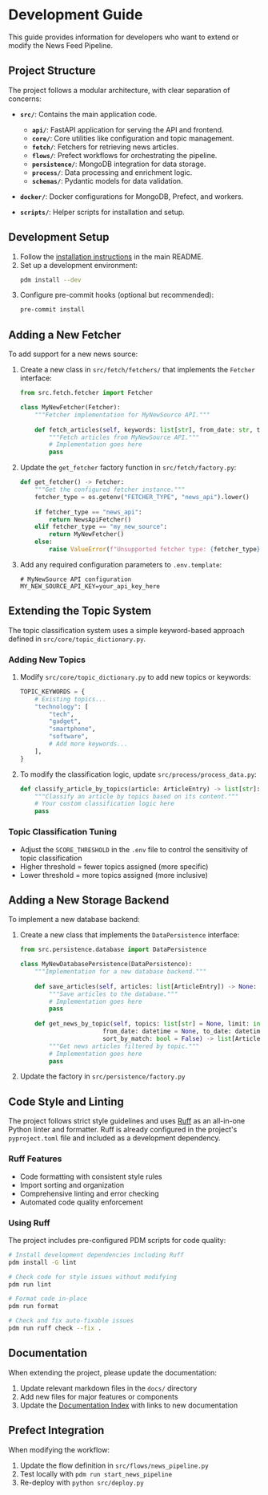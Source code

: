 # Development Guide

This guide provides information for developers who want to extend or modify the News Feed Pipeline.

## Project Structure

The project follows a modular architecture, with clear separation of concerns:

- **`src/`**: Contains the main application code.
  - **`api/`**: FastAPI application for serving the API and frontend.
  - **`core/`**: Core utilities like configuration and topic management.
  - **`fetch/`**: Fetchers for retrieving news articles.
  - **`flows/`**: Prefect workflows for orchestrating the pipeline.
  - **`persistence/`**: MongoDB integration for data storage.
  - **`process/`**: Data processing and enrichment logic.
  - **`schemas/`**: Pydantic models for data validation.

- **`docker/`**: Docker configurations for MongoDB, Prefect, and workers.
- **`scripts/`**: Helper scripts for installation and setup.

## Development Setup

1. Follow the [installation instructions](../README.md#installation) in the main README.
2. Set up a development environment:
   ```bash
   pdm install --dev
   ```
3. Configure pre-commit hooks (optional but recommended):
   ```bash
   pre-commit install
   ```

## Adding a New Fetcher

To add support for a new news source:

1. Create a new class in `src/fetch/fetchers/` that implements the `Fetcher` interface:
   ```python
   from src.fetch.fetcher import Fetcher
   
   class MyNewFetcher(Fetcher):
       """Fetcher implementation for MyNewSource API."""
       
       def fetch_articles(self, keywords: list[str], from_date: str, to_date: str) -> list[dict]:
           """Fetch articles from MyNewSource API."""
           # Implementation goes here
           pass
   ```

2. Update the `get_fetcher` factory function in `src/fetch/factory.py`:
   ```python
   def get_fetcher() -> Fetcher:
       """Get the configured fetcher instance."""
       fetcher_type = os.getenv("FETCHER_TYPE", "news_api").lower()
       
       if fetcher_type == "news_api":
           return NewsApiFetcher()
       elif fetcher_type == "my_new_source":
           return MyNewFetcher()
       else:
           raise ValueError(f"Unsupported fetcher type: {fetcher_type}")
   ```

3. Add any required configuration parameters to `.env.template`:
   ```
   # MyNewSource API configuration
   MY_NEW_SOURCE_API_KEY=your_api_key_here
   ```

## Extending the Topic System

The topic classification system uses a simple keyword-based approach defined in `src/core/topic_dictionary.py`.

### Adding New Topics

1. Modify `src/core/topic_dictionary.py` to add new topics or keywords:
   ```python
   TOPIC_KEYWORDS = {
       # Existing topics...
       "technology": [
           "tech",
           "gadget",
           "smartphone",
           "software",
           # Add more keywords...
       ],
   }
   ```

2. To modify the classification logic, update `src/process/process_data.py`:
   ```python
   def classify_article_by_topics(article: ArticleEntry) -> list[str]:
       """Classify an article by topics based on its content."""
       # Your custom classification logic here
       pass
   ```

### Topic Classification Tuning

- Adjust the `SCORE_THRESHOLD` in the `.env` file to control the sensitivity of topic classification
- Higher threshold = fewer topics assigned (more specific)
- Lower threshold = more topics assigned (more inclusive)

## Adding a New Storage Backend

To implement a new database backend:

1. Create a new class that implements the `DataPersistence` interface:
   ```python
   from src.persistence.database import DataPersistence
   
   class MyNewDatabasePersistence(DataPersistence):
       """Implementation for a new database backend."""
       
       def save_articles(self, articles: list[ArticleEntry]) -> None:
           """Save articles to the database."""
           # Implementation goes here
           pass
           
       def get_news_by_topic(self, topics: list[str] = None, limit: int = 10,
                          from_date: datetime = None, to_date: datetime = None,
                          sort_by_match: bool = False) -> list[ArticleEntry]:
           """Get news articles filtered by topic."""
           # Implementation goes here
           pass
   ```

2. Update the factory in `src/persistence/factory.py`

## Code Style and Linting

The project follows strict style guidelines and uses [Ruff](https://github.com/charliermarsh/ruff) as an all-in-one Python linter and formatter. Ruff is already configured in the project's `pyproject.toml` file and included as a development dependency.

### Ruff Features

- Code formatting with consistent style rules
- Import sorting and organization
- Comprehensive linting and error checking
- Automated code quality enforcement

### Using Ruff

The project includes pre-configured PDM scripts for code quality:

```bash
# Install development dependencies including Ruff
pdm install -G lint

# Check code for style issues without modifying
pdm run lint

# Format code in-place
pdm run format

# Check and fix auto-fixable issues
pdm run ruff check --fix .
```

## Documentation

When extending the project, please update the documentation:

1. Update relevant markdown files in the `docs/` directory
2. Add new files for major features or components
3. Update the [Documentation Index](index.md) with links to new documentation

## Prefect Integration

When modifying the workflow:

1. Update the flow definition in `src/flows/news_pipeline.py`
2. Test locally with `pdm run start_news_pipeline`
3. Re-deploy with `python src/deploy.py`
